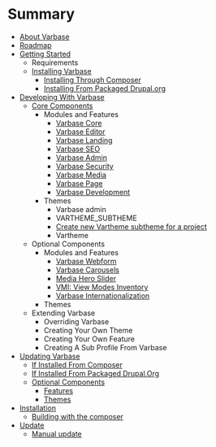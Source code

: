 # Summary

* [About Varbase](README.md)
* [Roadmap](roadmap.md)
* [Getting Started](getting-started.md)
  * Requirements
  * [Installing Varbase](getting-started/installing-varbase.md)
    * [Installing Through Composer](getting-started/installing-varbase/installing-through-composer.md)
    * [Installing From Packaged Drupal.org](getting-started/installing-varbase/installing-from-packaged-drupalorg.md)
* [Developing With Varbase](requirements.md)
  * [Core Components](requirements/core-components.md)
    * Modules and Features
      * [Varbase Core](varbase-core.md)
      * [Varbase Editor](varbase-editor.md)
      * [Varbase Landing](varbase-landing.md)
      * [Varbase SEO](varbase-seo.md)
      * [Varbase Admin](varbase-admin.md)
      * [Varbase Security](varbase-security.md)
      * [Varbase Media](varbase-media.md)
      * [Varbase Page](varbase-page.md)
      * [Varbase Development](varbase-development.md)
    * Themes
      * Varbase admin
      * VARTHEME\_SUBTHEME
      * [Create new Vartheme subtheme for a project](themes/create-new-vartheme-subtheme-for-a-project.md)
      * Vartheme
  * Optional Components
    * Modules and Features
      * [Varbase Webform](varbase-webform.md)
      * [Varbase Carousels](features/varbase-carousels.md)
      * [Media Hero Slider](features/media-hero-slider.md)
      * [VMI: View Modes Inventory](features/view-modes-inventory.md)
      * [Varbase Internationalization](varbase-internationalization.md)
    * Themes
  * Extending Varbase
    * Overriding Varbase
    * Creating Your Own Theme
    * Creating Your Own Feature
    * Creating A Sub Profile From Varbase
* [Updating Varbase](chapter1.md)
  * [If Installed From Composer](features.md)
  * [If Installed From Packaged Drupal.Org](themes.md)
  * [Optional Components](extra-components.md)
    * [Features](features.md)
    * [Themes](themes.md)
* [Installation](installation.md)
  * [Building with the composer](building-with-the-composer.md)
* [Update](update.md)
  * [Manual update](manual-update.md)

